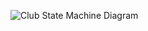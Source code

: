 ![Club State Machine Diagram](https://user-images.githubusercontent.com/63496927/146652127-c682a0de-113e-4605-abd4-947823e78b83.png)
